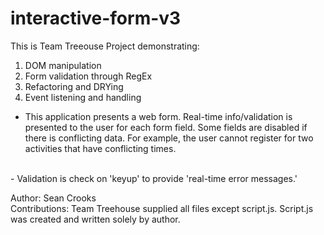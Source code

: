 # interactive-form-v3

This is Team Treeouse Project demonstrating: 
1) DOM manipulation
2) Form validation through RegEx
3) Refactoring and DRYing
4) Event listening and handling

- This application presents a web form. Real-time info/validation is presented to the user for each form field. Some fields are disabled if there is conflicting data. For example, the user cannot register for two activities that have conflicting times.
<br>
- Validation is check on 'keyup' to provide 'real-time error messages.'

Author: Sean Crooks
<br>Contributions: Team Treehouse supplied all files except script.js. Script.js was created and written solely by author. 
